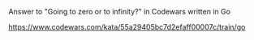 Answer to "Going to zero or to infinity?" in Codewars written in Go

https://www.codewars.com/kata/55a29405bc7d2efaff00007c/train/go